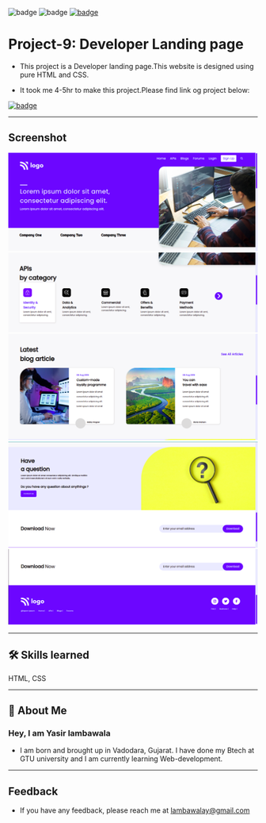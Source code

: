 ![badge](https://img.shields.io/badge/MADE%20WITH-HTML%20%26%20CSS-blue)
![badge](https://img.shields.io/badge/TIME%20TAKEN-4--5hrs-red)
[![badge](https://img.shields.io/badge/SEE%20DEMO%20-VISIT-green)](https://project9-27722.netlify.app/)

# Project-9: Developer Landing page

- This project is a Developer landing page.This website is designed using pure HTML and CSS.

- It took me 4-5hr to make this project.Please find link og project below:

[![badge](https://img.shields.io/badge/LINK%20OF-PROJECT--9-red)](https://project9-27722.netlify.app/)

---

## Screenshot

![App Screenshot](<./project-9%20ss/project9-1%20(1).png>)
![App Screenshot](./project-9%20ss/project9-2.png)
![App Screenshot](./project-9%20ss/project9-3.png)
![App Screenshot](./project-9%20ss/project9-4.png)
![App Screenshot](./project-9%20ss/project9-5.png)

---

## 🛠 Skills learned

HTML, CSS

---

## 🚀 About Me

### Hey, I am Yasir lambawala

- I am born and brought up in Vadodara, Gujarat. I have done my Btech at GTU university and I am currently learning Web-development.

---

## Feedback

- If you have any feedback, please reach me at lambawalay@gmail.com
